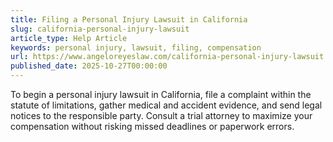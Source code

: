 ```yaml
---
title: Filing a Personal Injury Lawsuit in California
slug: california-personal-injury-lawsuit
article_type: Help Article
keywords: personal injury, lawsuit, filing, compensation
url: https://www.angeloreyeslaw.com/california-personal-injury-lawsuit
published_date: 2025-10-27T00:00:00
---
```


To begin a personal injury lawsuit in California, file a complaint within the statute of limitations, gather medical and accident evidence, and send legal notices to the responsible party. Consult a trial attorney to maximize your compensation without risking missed deadlines or paperwork errors.